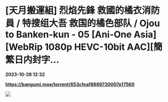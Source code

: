 # [天月搬運組] 烈焰先鋒 救國的橘衣消防員 / 特搜组大吾 救国的橘色部队 / Ojou to Banken-kun - 05 [Ani-One Asia][WebRip 1080p HEVC-10bit AAC][簡繁日内封字...

**2023-10-28 12:32**

**https://bangumi.moe/torrent/653cfeaf8889730007e17560**

![](https://i.ytimg.com/vi/78vZgv6Tst4/maxresdefault.jpg)